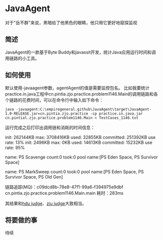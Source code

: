 # JavaAgent
对于"岳不群"来说，黑暗给了他黑色的眼睛，他只用它更好地窥探监视

## 简述
JavaAgent的一款基于Byte Buddy和javassit开发，统计Java应用运行时间和调用链路的小工具。

## 如何使用
默认使用-javaagent参数，agentAgent的值是需要监控包名。
比如我要统计practice.in.java工程中cn.pintia.zjo.practice.problem1146.Main的调用链路和各个链路的花费时间，可以在命令行中输入如下命令：
```
java -javaagent:C:\empiregeneral.github\JavaAgent\target\JavaAgent-1.0-RELEASE.jar=cn.pintia.zjo.practice -cp practice.in.java.jar cn.pintial.zjo.practice.problem1146.Main < TestCases_1146.txt
```
运行完成之后打印出调用链和消耗的时间信息：

init: 262144KB   max: 3708416KB  used: 32855KB   committed: 251392KB     use rate: 13%
init: 2496KB     max: 0KB        used: 14613KB   committed: 15232KB      use rate: 95%

name: PS Scavenge        count:0         took:0  pool name:[PS Eden Space, PS Survivor Space]

name: PS MarkSweep       count:0         took:0  pool name:[PS Eden Space, PS Survivor Space, PS Old Gen]

链路追踪(MQ)：c09dcd8b-78e8-47f1-99a6-f394975e9dbf cn.pintia.zjo.practice.problem1146.Main.main 耗时：283ms

其结果和[hdu judge](http://acm.hdu.edu.cn)、[zju judge](http://pintia.zju.cn)大致相当。



## 将要做的事
待续

